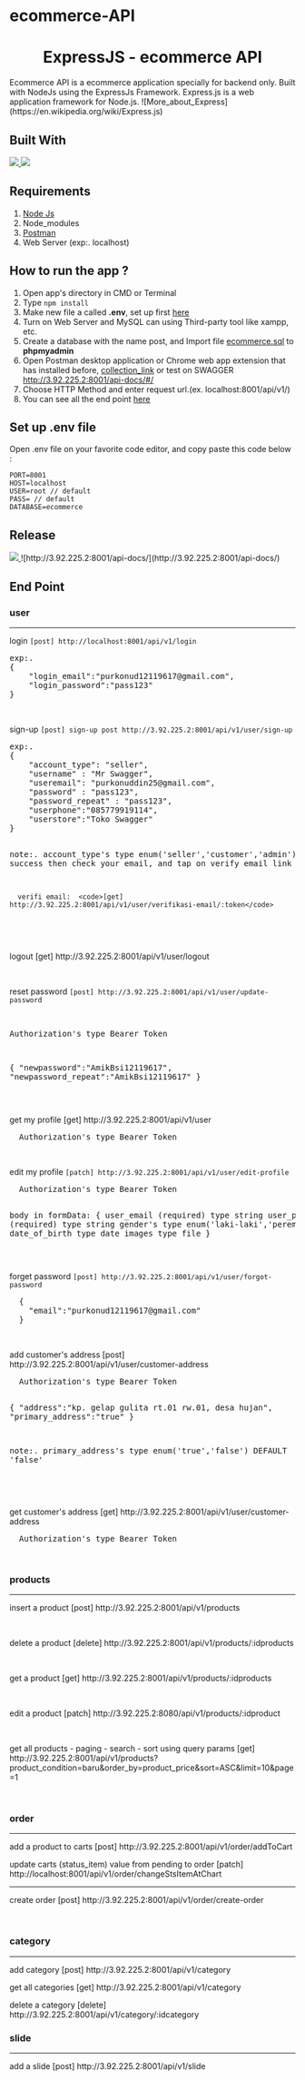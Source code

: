 # ecommerce-API
<h1 align="center">ExpressJS - ecommerce API</h1>
Ecommerce API is a ecommerce application specially for backend only. Built with NodeJs using the ExpressJs Framework.
Express.js is a web application framework for Node.js. ![More_about_Express](https://en.wikipedia.org/wiki/Express.js)

## Built With

<a href="http://localhost:8001">
  <img src="https://img.shields.io/badge/Express.js-4.x-orange.svg?style=rounded-square"/>
</a>
<a href="http://localhost:8001">
  <img src="https://img.shields.io/badge/Node.js-v.10.16-green.svg?style=rounded-square"/>
</a> 

## Requirements
1. <a href="https://nodejs.org/en/download/">Node Js</a>
2. Node_modules
3. <a href="https://www.getpostman.com/">Postman</a>
4. Web Server (exp:. localhost)

## How to run the app ?
1. Open app's directory in CMD or Terminal
2. Type `npm install`
3. Make new file a called **.env**, set up first [here](#set-up-env-file)
4. Turn on Web Server and MySQL can using Third-party tool like xampp, etc.
5. Create a database with the name post, and Import file [ecommerce.sql](ecommerce.sql) to **phpmyadmin**
6. Open Postman desktop application or Chrome web app extension that has installed before, 
<a href="https://www.getpostman.com/collections/9b37cdb72de14add6727">collection_link</a> 
or test on SWAGGER <a href="http://3.92.225.2:8001/api-docs/#/">http://3.92.225.2:8001/api-docs/#/</a>
7. Choose HTTP Method and enter request url.(ex. localhost:8001/api/v1/)
8. You can see all the end point [here](#end-point)


## Set up .env file
Open .env file on your favorite code editor, and copy paste this code below :
```
PORT=8001
HOST=localhost
USER=root // default
PASS= // default
DATABASE=ecommerce 
```

## Release

<a href="http://3.92.225.2:8001/api-docs/">
  <img src="https://img.shields.io/badge/Visit%20on%20the-100.24.31.79-blue.svg?style=popout&logo=amazon-aws"/>
</a>
![http://3.92.225.2:8001/api-docs/](http://3.92.225.2:8001/api-docs/)


## End Point
<h3>user</h3><hr/>
<p>login <code>[post] http://localhost:8001/api/v1/login</code></p>
<pre>
exp:.
{
    "login_email":"purkonud12119617@gmail.com",
    "login_password":"pass123"
}
</pre>
<br/>
<p>sign-up <code>[post] sign-up post http://3.92.225.2:8001/api/v1/user/sign-up</code></p>
<pre>
exp:.
{
    "account_type": "seller", 
    "username" : "Mr Swagger",
    "useremail": "purkonuddin25@gmail.com",
    "password" : "pass123",
    "password_repeat" : "pass123",
    "userphone":"085779919114",
    "userstore":"Toko Swagger"
}

note:. account_type's type enum('seller','customer','admin')
      if success then check your email, and tap on verify email link

      verifi email:  <code>[get] http://3.92.225.2:8001/api/v1/user/verifikasi-email/:token</code>
</pre>
<br/> 

<p>logout  <span>[get] http://3.92.225.2:8001/api/v1/user/logout</span></p>
<br/>

<p>reset password  <code>[post] http://3.92.225.2:8001/api/v1/user/update-password</code></p>
<pre>

  Authorization's type Bearer Token

{
    "newpassword":"AmikBsi12119617",
    "newpassword_repeat":"AmikBsi12119617"
}
</pre>
<br/>
<p>get my profile  <span>[get] http://3.92.225.2:8001/api/v1/user</span></p>
<pre>
  Authorization's type Bearer Token
</pre>
<br/>

<p>edit my profile  <code>[patch] http://3.92.225.2:8001/api/v1/user/edit-profile</code></p>
<pre>
  Authorization's type Bearer Token

  body in formData:
  {
    user_email (required) type string
    user_phone (required) type string
    gender's type enum('laki-laki','perempuan')
    date_of_birth type date
    images type file
  }
</pre>
<br/>
<p>forget password <code>[post] http://3.92.225.2:8001/api/v1/user/forgot-password</code></p>
<pre>
  {
    "email":"purkonud12119617@gmail.com"
  }
</pre>
<br/>
<p>add customer's address <span>[post] http://3.92.225.2:8001/api/v1/user/customer-address</span></p>
<pre>
  Authorization's type Bearer Token
 
  {
    "address":"kp. gelap gulita rt.01 rw.01, desa hujan",
    "primary_address":"true"
  } 

  note:. primary_address's type enum('true','false') DEFAULT 'false'

</pre>
<br>
<p>get customer's address  <span>[get] http://3.92.225.2:8001/api/v1/user/customer-address</span></p>
<pre>
  Authorization's type Bearer Token 
</pre>
<br>
<h3>products</h3><hr/>
<p>insert a product <span>[post] http://3.92.225.2:8001/api/v1/products</span></p><br/>
<p>delete a product <span>[delete] http://3.92.225.2:8001/api/v1/products/:idproducts</span></p><br/>
<p>get a product <span>[get] http://3.92.225.2:8001/api/v1/products/:idproducts</span></p><br/>
<p>edit a product <span>[patch] http://3.92.225.2:8080/api/v1/products/:idproduct</span></p><br/>
<p>get all products - paging - search - sort using query params  <span>[get] http://3.92.225.2:8001/api/v1/products?product_condition=baru&order_by=product_price&sort=ASC&limit=10&page=1</span></p><br/>

<h3>order</h3><hr/>
<p>add a product to carts <span>[post] http://3.92.225.2:8001/api/v1/order/addToCart</span></p>
<p>update carts (status_item) value from pending to order <span>[patch] http://localhost:8001/api/v1/order/changeStsItemAtChart</span></p><hr/>
<p>create order  <span>[post] http://3.92.225.2:8001/api/v1/order/create-order</span></p><br/>

<h3>category</h3><hr/>
<p>add category  <span>[post] http://3.92.225.2:8001/api/v1/category</span></p>
<p>get all categories  <span>[get] http://3.92.225.2:8001/api/v1/category</span></p>
<p>delete a category  <span>[delete] http://3.92.225.2:8001/api/v1/category/:idcategory</span></p>

<h3>slide</h3><hr/>
<p>add a slide <span>[post] http://3.92.225.2:8001/api/v1/slide</span></p>
